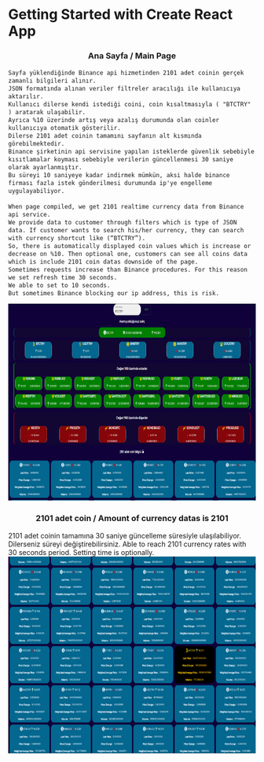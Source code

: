 # Getting Started with Create React App

<div align="center"><h3>Ana Sayfa / Main Page</h3></div>

    Sayfa yüklendiğinde Binance api hizmetinden 2101 adet coinin gerçek zamanlı bilgileri alınır.
    JSON formatında alınan veriler filtreler aracılığı ile kullanıcıya aktarılır.
    Kullanıcı dilerse kendi istediği coini, coin kısaltmasıyla ( "BTCTRY" ) aratarak ulaşabilir.
    Ayrıca %10 üzerinde artış veya azalış durumunda olan coinler kullanıcıya otomatik gösterilir.
    Dilerse 2101 adet coinin tamamını sayfanın alt kısmında görebilmektedir.
    Binance şirketinin api servisine yapılan isteklerde güvenlik sebebiyle kısıtlamalar koyması sebebiyle verilerin güncellenmesi 30 saniye olarak ayarlanmıştır.
    Bu süreyi 10 saniyeye kadar indirmek mümkün, aksi halde binance firması fazla istek gönderilmesi durumunda ip'ye engelleme uygulayabiliyor.

    When page compiled, we get 2101 realtime currency data from Binance api service.
    We provide data to customer through filters which is type of JSON data. If customer wants to search his/her currency, they can search with currency shortcut like (“BTCTRY”).
    So, there is automatically displayed coin values which is increase or decrease on %10. Then optional one, customers can see all coins data which is include 2101 coin datas downside of the page.
    Sometimes requests increase than Binance procedures. For this reason we set refresh time 30 seconds.
    We able to set to 10 seconds.
    But sometimes Binance blocking our ip address, this is risk.
<div align="center"><img src="img/page1.png" alt="first" width="800" height="400"></div>

<div align="center"><h3>2101 adet coin / Amount of currency datas is 2101</h3></div>
    2101 adet coinin tamamına 30 saniye güncelleme süresiyle ulaşılabiliyor. Dilerseniz süreyi değiştirebilirsiniz.
    Able to reach 2101 currency rates with 30 seconds period. Setting time is optionally.
<div align="center"><img src="img/page2.png" alt="first" width="800" height="400"></div>